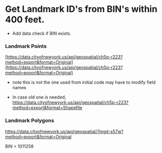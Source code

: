 # Get Landmark ID's from BIN's within 400 feet. 

* Add data check if BIN exists.

### Landmark Points
[https://data.cityofnewyork.us/api/geospatial/ch5p-r223?method=export&format=Original](https://data.cityofnewyork.us/api/geospatial/ch5p-r223?method=export&format=Original)
- note this is not the one used from initial code may have to modify field names

* In case old one is needed, https://data.cityofnewyork.us/api/geospatial/ch5p-r223?method=export&format=Shapefile

### Landmark Polygons

https://data.cityofnewyork.us/api/geospatial/7mgd-s57w?method=export&format=Original


BIN = 1011258
